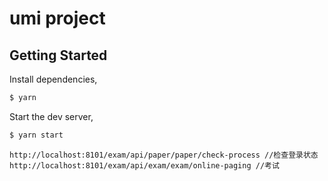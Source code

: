 # umi project

## Getting Started

Install dependencies,

```bash
$ yarn
```

Start the dev server,

```bash
$ yarn start
```
```
http://localhost:8101/exam/api/paper/paper/check-process //检查登录状态
http://localhost:8101/exam/api/exam/exam/online-paging //考试
```
